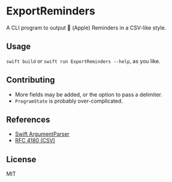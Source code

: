 # ExportReminders
A CLI program to output  (Apple) Reminders in a CSV-like style.

## Usage
`swift build` or `swift run ExportReminders --help`, as you like.

## Contributing
- More fields may be added, or the option to pass a delimiter.
- `ProgramState` is probably over-complicated.

## References
- [Swift ArgumentParser](https://github.com/apple/swift-argument-parser)
- [RFC 4180 (CSV)](https://tools.ietf.org/html/rfc4180)

## License
MIT
